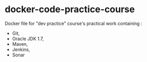 docker-code-practice-course
=========================

Docker file for "dev practice" course's practical work containing :
- Git, 
- Oracle JDK 1.7, 
- Maven,
- Jenkins,
- Sonar 
